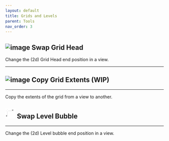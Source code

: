 ```yaml
---
layout: default
title: Grids and Levels
parent: Tools
nav_order: 3
---
```


## ![image](https://raw.githubusercontent.com/giobel/ReviTab/master/ReviTab/Resources/swapGrids.png) Swap Grid Head

Change the (2d) Grid Head end position in a view.

---

## ![image](https://raw.githubusercontent.com/giobel/ReviTab/master/ReviTab/Resources/copyGridExtents.png) Copy Grid Extents (WIP)

---

Copy the extents of the grid from a view to another.

## ![image](https://raw.githubusercontent.com/giobel/ReviTab/master/ReviTab/Resources/swapLevels.png) Swap Level Bubble

---

Change the (2d) Level bubble end position in a view.



